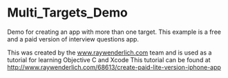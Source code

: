 Multi_Targets_Demo
==================

Demo for creating an app with more than one target. This example is a free and a paid version of interview questions app.

This was created by the www.raywenderlich.com team and is used as a tutorial for learning Objective C and Xcode
This tutorial can be found at http://www.raywenderlich.com/68613/create-paid-lite-version-iphone-app
